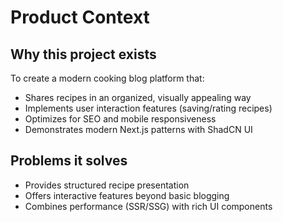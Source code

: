 # Product Context

## Why this project exists
To create a modern cooking blog platform that:
- Shares recipes in an organized, visually appealing way
- Implements user interaction features (saving/rating recipes)
- Optimizes for SEO and mobile responsiveness
- Demonstrates modern Next.js patterns with ShadCN UI

## Problems it solves
- Provides structured recipe presentation
- Offers interactive features beyond basic blogging
- Combines performance (SSR/SSG) with rich UI components
